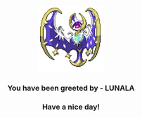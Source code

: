 <p align="center">
            <img src="https://raw.githubusercontent.com/PokeAPI/sprites/master/sprites/pokemon/792.png" width="150" height="150">
          </p>
          <h3 align="center">You have been greeted by - <b>LUNALA</b></h3>
          <h3 align="center">Have a nice day!</h3>
